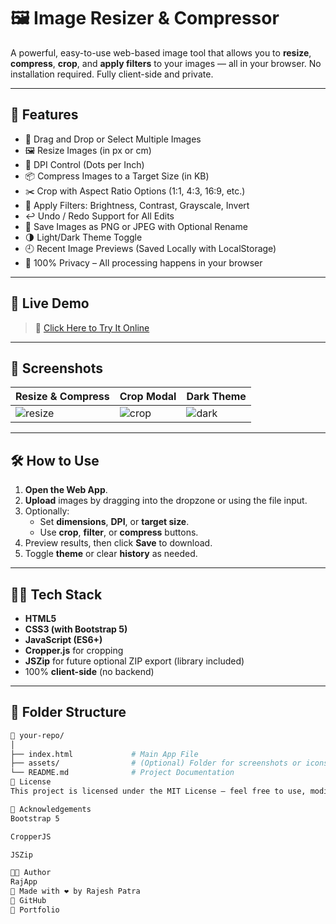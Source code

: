 # 🖼️ Image Resizer & Compressor

A powerful, easy-to-use web-based image tool that allows you to **resize**, **compress**, **crop**, and **apply filters** to your images — all in your browser. No installation required. Fully client-side and private.

---

## 🌟 Features

- 🔁 Drag and Drop or Select Multiple Images
- 🖼️ Resize Images (in px or cm)
- 📏 DPI Control (Dots per Inch)
- 📦 Compress Images to a Target Size (in KB)
- ✂️ Crop with Aspect Ratio Options (1:1, 4:3, 16:9, etc.)
- 🎨 Apply Filters: Brightness, Contrast, Grayscale, Invert
- ↩️ Undo / Redo Support for All Edits
- 💾 Save Images as PNG or JPEG with Optional Rename
- 🌗 Light/Dark Theme Toggle
- 🕘 Recent Image Previews (Saved Locally with LocalStorage)
- 🔐 100% Privacy – All processing happens in your browser

---

## 🚀 Live Demo

> 🔗 [Click Here to Try It Online](https://rajcode2006.github.io/image-compress-tool/)


---

## 📸 Screenshots

| Resize & Compress | Crop Modal | Dark Theme |
|-------------------|------------|------------|
| ![resize](assets/screens/resize.png) | ![crop](assets/screens/crop.png) | ![dark](assets/screens/dark.png) |


---

## 🛠️ How to Use

1. **Open the Web App**.
2. **Upload** images by dragging into the dropzone or using the file input.
3. Optionally:
   - Set **dimensions**, **DPI**, or **target size**.
   - Use **crop**, **filter**, or **compress** buttons.
4. Preview results, then click **Save** to download.
5. Toggle **theme** or clear **history** as needed.

---

## 🧑‍💻 Tech Stack

- **HTML5**
- **CSS3 (with Bootstrap 5)**
- **JavaScript (ES6+)**
- **Cropper.js** for cropping
- **JSZip** for future optional ZIP export (library included)
- 100% **client-side** (no backend)

---

## 📂 Folder Structure

```bash
📁 your-repo/
│
├── index.html             # Main App File
├── assets/                # (Optional) Folder for screenshots or icons
└── README.md              # Project Documentation
📄 License
This project is licensed under the MIT License — feel free to use, modify, and share it.

🙌 Acknowledgements
Bootstrap 5

CropperJS

JSZip

👨‍💻 Author
RajApp
📧 Made with ❤️ by Rajesh Patra
🔗 GitHub
🔗 Portfolio 


